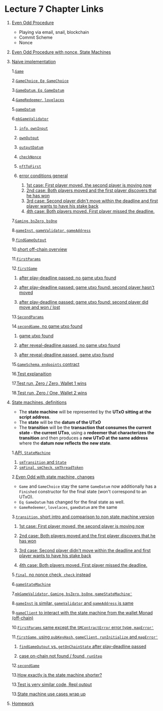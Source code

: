 # Lecture 7 Chapter Links
1. [Even Odd Procedure](https://youtu.be/oJupInqvJUI?t=79)
    * Playing via email, snail, blockchain
    * Commit Scheme
    * Nonce

2. [Even Odd Procedure with nonce, State Machines](https://youtu.be/oJupInqvJUI?t=403)

3. [Naive implementation](https://youtu.be/oJupInqvJUI?t=548)

    1.[`Game`](https://youtu.be/oJupInqvJUI?t=548)

    2.[`GameChoice`, `Eq GameChoice`](https://youtu.be/oJupInqvJUI?t=676)

    3.[`GameDatum`, `Eq GameDatum`](https://youtu.be/oJupInqvJUI?t=724)

    4.[`GameRedeemer`, `lovelaces`](https://youtu.be/oJupInqvJUI?t=764)

    5.[`gameDatum`](https://youtu.be/oJupInqvJUI?t=846)

    6.[`mkGameValidator`](https://youtu.be/oJupInqvJUI?t=846)

    1. [`info`, `ownInput`](https://youtu.be/oJupInqvJUI?t=952)

    2. [`ownOutput`](https://youtu.be/oJupInqvJUI?t=969)

    3. [`outputDatum`](https://youtu.be/oJupInqvJUI?t=969)

    4. [`checkNonce`](https://youtu.be/oJupInqvJUI?t=1010)

    5. [`nftToFirst`](https://youtu.be/oJupInqvJUI?t=1116)

    6. [error conditions general](https://youtu.be/oJupInqvJUI?t=1176)

       1. [1st case: First player moved, the second player is moving now](https://youtu.be/oJupInqvJUI?t=1202)
       2. [2nd case: Both players moved and the first player discovers that he has won](https://youtu.be/oJupInqvJUI?t=1281)
       3. [3rd case: Second player didn't move within the deadline and first player wants to have his stake back](https://youtu.be/oJupInqvJUI?t=1321)
       4. [4th case: Both players moved. First player missed the deadline. ](https://youtu.be/oJupInqvJUI?t=1281)

    7.[`Gaming`, `bsZero`, `bsOne`](https://youtu.be/oJupInqvJUI?t=1410)

    8.[`gameInst`, `gameValidator`, `gameAddress`](https://youtu.be/oJupInqvJUI?t=1410)

    9.[`findGameOutput`](https://youtu.be/oJupInqvJUI?t=1464)

    10.[short off-chain overview](https://youtu.be/oJupInqvJUI?t=1593)

    11.[`FirstParams`](https://youtu.be/oJupInqvJUI?t=1610)

    12.[`firstGame`](https://youtu.be/oJupInqvJUI?t=1638)

    1. [after play-deadline passed: no game utxo found](https://youtu.be/oJupInqvJUI?t=1711)

    2. [after play-deadline passed: game utxo found: second player hasn't moved](https://youtu.be/oJupInqvJUI?t=1759)

    3. [after play-deadline passed: game utxo found: second player did move and won / lost](https://youtu.be/oJupInqvJUI?t=1796)

    13.[`SecondParams`](https://youtu.be/oJupInqvJUI?t=1846)

    14.[`secondGame`, no game utxo found](https://youtu.be/oJupInqvJUI?t=1869)

    1. [game utxo found](https://youtu.be/oJupInqvJUI?t=1908)

    2. [after reveal-deadline passed, no game utxo found](https://youtu.be/oJupInqvJUI?t=2013)

    3. [after reveal-deadline passed, game utxo found](https://youtu.be/oJupInqvJUI?t=2037)

   15.[`GameSchema`, `endpoints` contract](https://youtu.be/oJupInqvJUI?t=2089)

   16.[Test explanaition](https://youtu.be/oJupInqvJUI?t=2137)

   17.[Test run, Zero / Zero, Wallet 1 wins](https://youtu.be/oJupInqvJUI?t=2333)

   18.[Test run, Zero / One, Wallet 2 wins](https://youtu.be/oJupInqvJUI?t=2421)
   
4. [State machines, definitions](https://youtu.be/oJupInqvJUI?t=2483)
   * The **state machine** will be represented by the **UTxO sitting at the script address**.
   * The **state** will be the **datum of the UTxO**
   * The **transition** will be the **transaction that consumes the current state - the current UTxo**, using a **redeemer that characterizes the transition** and then produces a **new UTxO at the same address** where the **datum now reflects the new state**.

   1.[API, `StateMachine`](https://youtu.be/oJupInqvJUI?t=2635)
    1. [`smTransition` and `State`](https://youtu.be/oJupInqvJUI?t=2683)
    2. [`smFinal`, `smCheck`, `smThreadToken`](https://youtu.be/oJupInqvJUI?t=2760)

   2.[Even Odd with state machine, changes](https://youtu.be/oJupInqvJUI?t=2858)
   * `Game` and `GameChoice` stay the same `GameDatum` now additionally has a `Finished` constructor for the final state (won't correspond to an UTxO).
   * `Eq GameDatum` has changed for the final state as well.
   * `GameRedeemer`, `lovelaces`, `gameDatum` are the same

   3.[`transition`, short intro and comparison to non state machine version](https://youtu.be/oJupInqvJUI?t=2929)
    1. [1st case: First player moved, the second player is moving now](https://youtu.be/oJupInqvJUI?t=3028)

    2. [2nd case: Both players moved and the first player discovers that he has won](https://youtu.be/oJupInqvJUI?t=3028)

    3. [3rd case: Second player didn't move within the deadline and first player wants to have his stake back](https://youtu.be/oJupInqvJUI?t=3028)

    4. [4th case: Both players moved. First player missed the deadline.](https://youtu.be/oJupInqvJUI?t=3311)

    5.[`final`, no nonce check, `check` instead](https://youtu.be/oJupInqvJUI?t=3382)

   6.[`gameStateMachine`](https://youtu.be/oJupInqvJUI?t=3458)

   7.[`mkGameValidator`, `Gaming`, `bsZero`, `bsOne`, `gameStateMachine'`](https://youtu.be/oJupInqvJUI?t=3487)

   8.[`gameInst` is similar, `gameValidator` and `gameAddress` is same](https://youtu.be/oJupInqvJUI?t=3559)

   9.[`gameClient` to interact with the state machine from the wallet Monad (off-chain)](https://youtu.be/oJupInqvJUI?t=3579)

   10.[`FirstParams` same except the `SMContractError` error type, `mapError'` ](https://youtu.be/oJupInqvJUI?t=3698)

   11.[`firstGame`, using `pubKeyHash`, `gameClient`, `runInitialize` and `mapError'`](https://youtu.be/oJupInqvJUI?t=3745)

    1. [`findGameOutput` vs. `getOnChainState` after play-deadline passed](https://youtu.be/oJupInqvJUI?t=3840)

    2. [case on-chain not found / found, `runStep`](https://youtu.be/oJupInqvJUI?t=3840)

   12.[`secondGame`](https://youtu.be/oJupInqvJUI?t=4126)

   13.[How exactly is the state machine shorter?](https://youtu.be/oJupInqvJUI?t=4208)

   13.[Test is very similar code, Repl output](https://youtu.be/oJupInqvJUI?t=4305)

   13.[State machine use cases wrap up](https://youtu.be/oJupInqvJUI?t=4363)

4. [Homework](https://youtu.be/oJupInqvJUI?t=4442)





